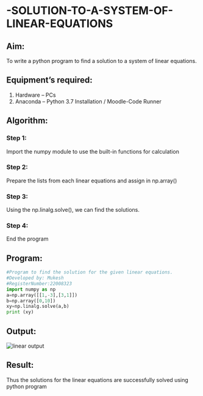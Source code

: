 # -SOLUTION-TO-A-SYSTEM-OF-LINEAR-EQUATIONS
## Aim:
To write a python program to find a solution to a system of linear equations.
## Equipment’s required:
1. 	Hardware – PCs
2. 	Anaconda – Python 3.7 Installation / Moodle-Code Runner
## Algorithm:
### Step 1: 
Import the numpy module to use the built-in functions for calculation
### Step 2: 
Prepare the lists from each linear equations and assign in np.array()
### Step 3: 
Using the np.linalg.solve(), we can find the solutions.
### Step 4: 
End the program
## Program:
``` python
#Program to find the solution for the given linear equations.
#Developed by: Mukesh 
#RegisterNumber:22008323
import numpy as np
a=np.array([[1,-3],[3,1]])
b=np.array([0,10])
xy=np.linalg.solve(a,b)
print (xy)
```

## Output:
![linear output](https://user-images.githubusercontent.com/118707363/211730709-0656b97c-a4d6-434c-bda7-16202ff9b4c0.png)

## Result: 
Thus the solutions for the linear equations are successfully solved using python program


